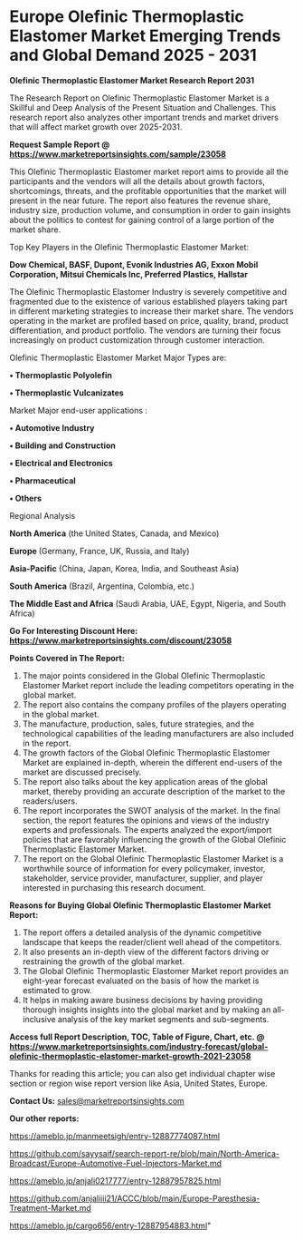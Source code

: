# Europe Olefinic Thermoplastic Elastomer Market Emerging Trends and Global Demand 2025 - 2031

<strong>Olefinic Thermoplastic Elastomer Market Research Report 2031</strong>

The Research Report on Olefinic Thermoplastic Elastomer Market is a Skillful and Deep Analysis of the Present Situation and Challenges. This research report also analyzes other important trends and market drivers that will affect market growth over 2025-2031.

<strong>Request Sample Report @ <a href=https://www.marketreportsinsights.com/sample/23058>https://www.marketreportsinsights.com/sample/23058</a></strong>

This Olefinic Thermoplastic Elastomer market report aims to provide all the participants and the vendors will all the details about growth factors, shortcomings, threats, and the profitable opportunities that the market will present in the near future. The report also features the revenue share, industry size, production volume, and consumption in order to gain insights about the politics to contest for gaining control of a large portion of the market share.

Top Key Players in the Olefinic Thermoplastic Elastomer Market:

<strong>Dow Chemical, BASF, Dupont, Evonik Industries AG, Exxon Mobil Corporation, Mitsui Chemicals Inc, Preferred Plastics, Hallstar</strong>

The Olefinic Thermoplastic Elastomer Industry is severely competitive and fragmented due to the existence of various established players taking part in different marketing strategies to increase their market share. The vendors operating in the market are profiled based on price, quality, brand, product differentiation, and product portfolio. The vendors are turning their focus increasingly on product customization through customer interaction.

Olefinic Thermoplastic Elastomer Market Major Types are:

<strong>• Thermoplastic Polyolefin

• Thermoplastic Vulcanizates</strong>

Market Major end-user applications :

<strong>• Automotive Industry

• Building and Construction

• Electrical and Electronics

• Pharmaceutical

• Others</strong>

Regional Analysis

</u><strong><b>North America</b></strong> (the United States, Canada, and Mexico)

<strong><b>Europe </b></strong>(Germany, France, UK, Russia, and Italy)

<strong><b>Asia-Pacific</b></strong> (China, Japan, Korea, India, and Southeast Asia)

<strong><b>South America</b></strong> (Brazil, Argentina, Colombia, etc.)

<strong><b>The Middle East and Africa</b></strong> (Saudi Arabia, UAE, Egypt, Nigeria, and South Africa)

<strong>Go For Interesting Discount Here: <a href=https://www.marketreportsinsights.com/discount/23058>https://www.marketreportsinsights.com/discount/23058</a></strong>

<strong>Points Covered in The Report:</strong>
<ol>
  <li>The major points considered in the Global Olefinic Thermoplastic Elastomer Market report include the leading competitors operating in the global market.</li>
  <li>The report also contains the company profiles of the players operating in the global market.</li>
  <li>The manufacture, production, sales, future strategies, and the technological capabilities of the leading manufacturers are also included in the report.</li>
  <li>The growth factors of the Global Olefinic Thermoplastic Elastomer Market are explained in-depth, wherein the different end-users of the market are discussed precisely.</li>
  <li>The report also talks about the key application areas of the global market, thereby providing an accurate description of the market to the readers/users.</li>
  <li>The report incorporates the SWOT analysis of the market. In the final section, the report features the opinions and views of the industry experts and professionals. The experts analyzed the export/import policies that are favorably influencing the growth of the Global Olefinic Thermoplastic Elastomer Market.</li>
  <li>The report on the Global Olefinic Thermoplastic Elastomer Market is a worthwhile source of information for every policymaker, investor, stakeholder, service provider, manufacturer, supplier, and player interested in purchasing this research document.</li>
</ol>
<strong>Reasons for Buying Global Olefinic Thermoplastic Elastomer Market Report:</strong>

<ol>
  <li>The report offers a detailed analysis of the dynamic competitive landscape that keeps the reader/client well ahead of the competitors.</li>
  <li>It also presents an in-depth view of the different factors driving or restraining the growth of the global market.</li>
  <li>The Global Olefinic Thermoplastic Elastomer Market report provides an eight-year forecast evaluated on the basis of how the market is estimated to grow.</li>
  <li>It helps in making aware business decisions by having providing thorough insights insights into the global market and by making an all-inclusive analysis of the key market segments and sub-segments.</li>
</ol>
<strong>Access full Report Description, TOC, Table of Figure, Chart, etc. @ <a href=https://www.marketreportsinsights.com/industry-forecast/global-olefinic-thermoplastic-elastomer-market-growth-2021-23058>https://www.marketreportsinsights.com/industry-forecast/global-olefinic-thermoplastic-elastomer-market-growth-2021-23058</a></strong>


Thanks for reading this article; you can also get individual chapter wise section or region wise report version like Asia, United States, Europe.

<strong>Contact Us:</strong>
sales@marketreportsinsights.com

<strong>Our other reports:</strong>

<a href=https://ameblo.jp/manmeetsigh/entry-12887774087.html>https://ameblo.jp/manmeetsigh/entry-12887774087.html</a>

<a href=https://github.com/sayysaif/search-report-re/blob/main/North-America-Broadcast/Europe-Automotive-Fuel-Injectors-Market.md>https://github.com/sayysaif/search-report-re/blob/main/North-America-Broadcast/Europe-Automotive-Fuel-Injectors-Market.md</a>

<a href=https://ameblo.jp/anjali0217777/entry-12887957825.html>https://ameblo.jp/anjali0217777/entry-12887957825.html</a>

<a href=https://github.com/anjaliiii21/ACCC/blob/main/Europe-Paresthesia-Treatment-Market.md>https://github.com/anjaliiii21/ACCC/blob/main/Europe-Paresthesia-Treatment-Market.md</a>

<a href=https://ameblo.jp/cargo656/entry-12887954883.html>https://ameblo.jp/cargo656/entry-12887954883.html</a>"
